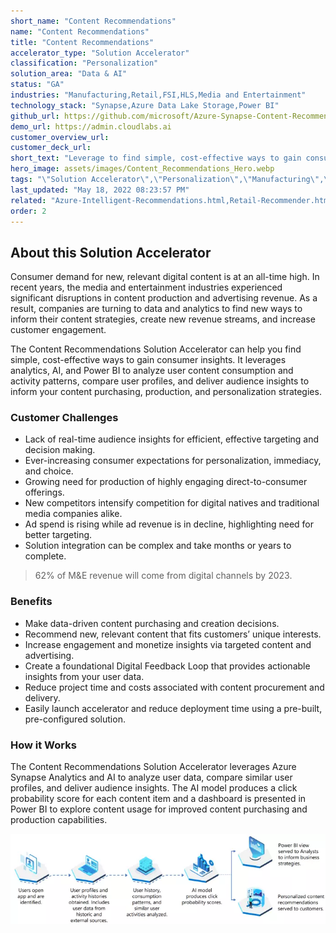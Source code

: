 ```yaml
---
short_name: "Content Recommendations"
name: "Content Recommendations"
title: "Content Recommendations"
accelerator_type: "Solution Accelerator"
classification: "Personalization"
solution_area: "Data & AI"
status: "GA"
industries: "Manufacturing,Retail,FSI,HLS,Media and Entertainment"
technology_stack: "Synapse,Azure Data Lake Storage,Power BI"
github_url: https://github.com/microsoft/Azure-Synapse-Content-Recommendations-Solution-Accelerator
demo_url: https://admin.cloudlabs.ai
customer_overview_url: 
customer_deck_url: 
short_text: "Leverage to find simple, cost-effective ways to gain consumer insights."
hero_image: assets/images/Content_Recommendations_Hero.webp
tags: "\"Solution Accelerator\",\"Personalization\",\"Manufacturing\",\"Retail\",\"FSI\",\"HLS\",\"Media and Entertainment\",\"Synapse\",\"Azure Data Lake Storage\",\"Power BI\",\"Data & AI\",\"GA\""
last_updated: "May 18, 2022 08:23:57 PM"
related: "Azure-Intelligent-Recommendations.html,Retail-Recommender.html,Recommender-Systems.html"
order: 2
---
```

## About this Solution Accelerator

Consumer demand for new, relevant digital content is at an all-time high. In recent years, the media and entertainment industries experienced significant disruptions in content production and advertising revenue. As a result, companies are turning to data and analytics to find new ways to inform their content strategies, create new revenue streams, and increase customer engagement.

The Content Recommendations Solution Accelerator can help you find simple, cost-effective ways to gain consumer insights. It leverages analytics, AI, and Power BI to analyze user content consumption and activity patterns, compare user profiles, and deliver audience insights to inform your content purchasing, production, and personalization strategies.

### Customer Challenges

* Lack of real-time audience insights for efficient, effective targeting and decision making.
* Ever-increasing consumer expectations for personalization, immediacy, and choice.
* Growing need for production of highly engaging direct-to-consumer offerings.
* New competitors intensify competition for digital natives and traditional media companies alike.
* Ad spend is rising while ad revenue is in decline, highlighting need for better targeting.
* Solution integration can be complex and take months or years to complete.

> 62% of M&E revenue will come from digital channels by 2023.

### Benefits

* Make data-driven content purchasing and creation decisions.
* Recommend new, relevant content that fits customers’ unique interests.
* Increase engagement and monetize insights via targeted content and advertising.
* Create a foundational Digital Feedback Loop that provides actionable insights from your user data.
* Reduce project time and costs associated with content procurement and delivery.
* Easily launch accelerator and reduce deployment time using a pre-built, pre-configured solution.

### How it Works

The Content Recommendations Solution Accelerator leverages Azure Synapse Analytics and AI to analyze user data, compare similar user profiles, and deliver audience insights. The AI model produces a click probability score for each content item and a dashboard is presented in Power BI to explore content usage for improved content purchasing and production capabilities.

![Content Recommendations Flow](../assets/images/Content_Recommendations_Flow.webp)
